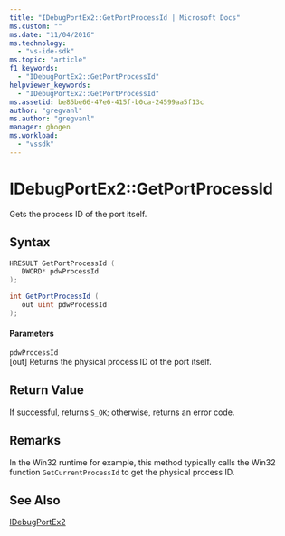 ```yaml
---
title: "IDebugPortEx2::GetPortProcessId | Microsoft Docs"
ms.custom: ""
ms.date: "11/04/2016"
ms.technology: 
  - "vs-ide-sdk"
ms.topic: "article"
f1_keywords: 
  - "IDebugPortEx2::GetPortProcessId"
helpviewer_keywords: 
  - "IDebugPortEx2::GetPortProcessId"
ms.assetid: be85be66-47e6-415f-b0ca-24599aa5f13c
author: "gregvanl"
ms.author: "gregvanl"
manager: ghogen
ms.workload: 
  - "vssdk"
---
```

# IDebugPortEx2::GetPortProcessId
Gets the process ID of the port itself.  
  
## Syntax  
  
```cpp  
HRESULT GetPortProcessId (   
   DWORD* pdwProcessId  
);  
```  
  
```csharp  
int GetPortProcessId (   
   out uint pdwProcessId  
);  
```  
  
#### Parameters  
 `pdwProcessId`  
 [out] Returns the physical process ID of the port itself.  
  
## Return Value  
 If successful, returns `S_OK`; otherwise, returns an error code.  
  
## Remarks  
 In the Win32 runtime for example, this method typically calls the Win32 function `GetCurrentProcessId` to get the physical process ID.  
  
## See Also  
 [IDebugPortEx2](../../../extensibility/debugger/reference/idebugportex2.md)